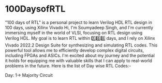 # 100DaysofRTL
"100 days of RTL" is a personal project to learn Verilog HDL RTL design in 100 days, using Xilinx Vivado
Hi, I'm Soumyadeep Singh, and I'm currently immersing myself in the world of VLSI, focusing on RTL design using Verilog HDL. My goal is to learn RTL within 1️⃣0️⃣0️⃣ days, and I rely on Xilinx Vivado 2022.2 Design Suite for synthesizing and simulating RTL codes. This powerful tool allows me to efficiently develop complex digital circuits, including FPGAs and ASICs. I'm excited about my journey and the potential it holds for equipping me with valuable skills that I can apply to real-world problems in the future.
Here is the list of Day wise RTL Codes:-

Day: 1-> Majority Circuit 


